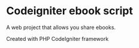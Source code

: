# Codeigniter ebook script
A web project that allows you share ebooks.

Created with PHP CodeIgniter framework
